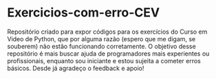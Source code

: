 # Exercicios-com-erro-CEV
 Repositório criado para expor códigos para os exercícios do Curso em Video de Python, que por alguma razão (espero que me digam, se souberem) não estão funcionando corretamente. O objetivo desse repositório é mais buscar ajuda de programadores mais experientes ou profissionais, enquanto sou iniciante e estou sujeita a cometer erros básicos. Desde já agradeço o feedback e apoio!
